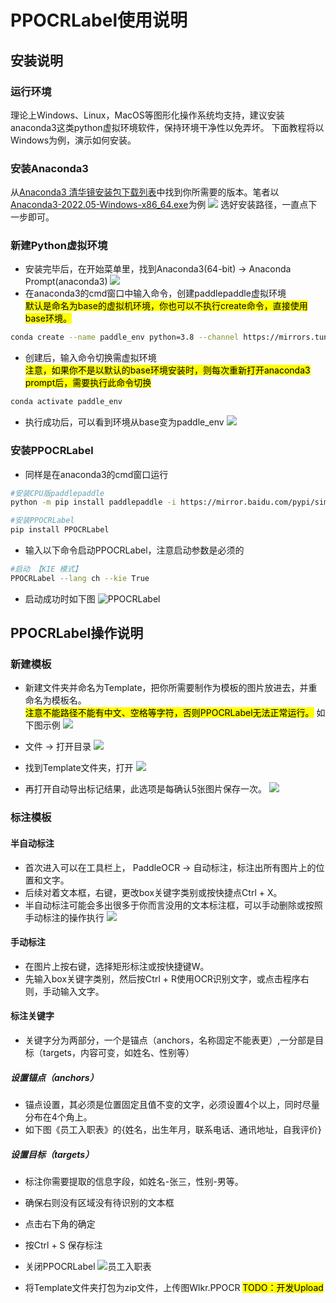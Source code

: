 # PPOCRLabel使用说明
## 安装说明
### 运行环境
理论上Windows、Linux，MacOS等图形化操作系统均支持，建议安装anaconda3这类python虚拟环境软件，保持环境干净性以免弄坏。
下面教程将以Windows为例，演示如何安装。

### 安装Anaconda3
从[Anaconda3 清华镜安装包下载列表](https://mirrors.tuna.tsinghua.edu.cn/anaconda/archive/?C=M&O=D)中找到你所需要的版本。笔者以[Anaconda3-2022.05-Windows-x86_64.exe](https://mirrors.tuna.tsinghua.edu.cn/anaconda/archive/Anaconda3-2022.05-Windows-x86_64.exe)为例
![](vx_images/243360617247423.png)
选好安装路径，一直点下一步即可。

### 新建Python虚拟环境
* 安装完毕后，在开始菜单里，找到Anaconda3(64-bit) -> Anaconda Prompt(anaconda3)
![](vx_images/432111117240092.png)
* 在anaconda3的cmd窗口中输入命令，创建paddlepaddle虚拟环境  
<mark>默认是命名为base的虚拟机环境，你也可以不执行create命令，直接使用base环境。</mark>
```bash
conda create --name paddle_env python=3.8 --channel https://mirrors.tuna.tsinghua.edu.cn/anaconda/pkgs/free/
```

* 创建后，输入命令切换需虚拟环境  
<mark>注意，如果你不是以默认的base环境安装时，则每次重新打开anaconda3 prompt后，需要执行此命令切换</mark>
```bash
conda activate paddle_env
```

* 执行成功后，可以看到环境从base变为paddle_env
![](vx_images/317655909220967.png)
### 安装PPOCRLabel
* 同样是在anaconda3的cmd窗口运行
```bash
#安装CPU版paddlepaddle
python -m pip install paddlepaddle -i https://mirror.baidu.com/pypi/simple

#安装PPOCRLabel
pip install PPOCRLabel
```

* 输入以下命令启动PPOCRLabel，注意启动参数是必须的
```bash
#启动 【KIE 模式】
PPOCRLabel --lang ch --kie True  
```
* 启动成功时如下图
![PPOCRLabel](vx_images/78770210239393.png)
## PPOCRLabel操作说明
### 新建模板
* 新建文件夹并命名为Template，把你所需要制作为模板的图片放进去，并重命名为模板名。  
<mark>注意不能路径不能有中文、空格等字符，否则PPOCRLabel无法正常运行。</mark>
如下图示例
![](vx_images/246303410227260.png)

* 文件 -> 打开目录
![](vx_images/275484710247426.png)

* 找到Template文件夹，打开
![](vx_images/156534810240095.png)
* 再打开自动导出标记结果，此选项是每确认5张图片保存一次。
![](vx_images/295623211245390.png)

### 标注模板
#### 半自动标注
* 首次进入可以在工具栏上， PaddleOCR -> 自动标注，标注出所有图片上的位置和文字。
* 后续对着文本框，右键，更改box关键字类别或按快捷点Ctrl + X。
* 半自动标注可能会多出很多于你而言没用的文本标注框，可以手动删除或按照手动标注的操作执行
![](vx_images/193950511250284.png)
#### 手动标注
* 在图片上按右键，选择矩形标注或按快捷键W。
* 先输入box关键字类别，然后按Ctrl + R使用OCR识别文字，或点击程序右则，手动输入文字。

#### 标注关键字
* 关键字分为两部分，一个是锚点（anchors，名称固定不能表更）,一分部是目标（targets，内容可变，如姓名、性别等）
##### 设置锚点（anchors）
* 锚点设置，其必须是位置固定且值不变的文字，必须设置4个以上，同时尽量分布在4个角上。
* 如下图《员工入职表》的{姓名，出生年月，联系电话、通讯地址，自我评价}
##### 设置目标（targets）
* 标注你需要提取的信息字段，如姓名-张三，性别-男等。
* 确保右则没有区域没有待识别的文本框
* 点击右下角的确定
* 按Ctrl + S 保存标注
* 关闭PPOCRLabel
![员工入职表](vx_images/370361611247888.png)

* 将Template文件夹打包为zip文件，上传图Wlkr.PPOCR
<mark>TODO：开发Upload</mark>